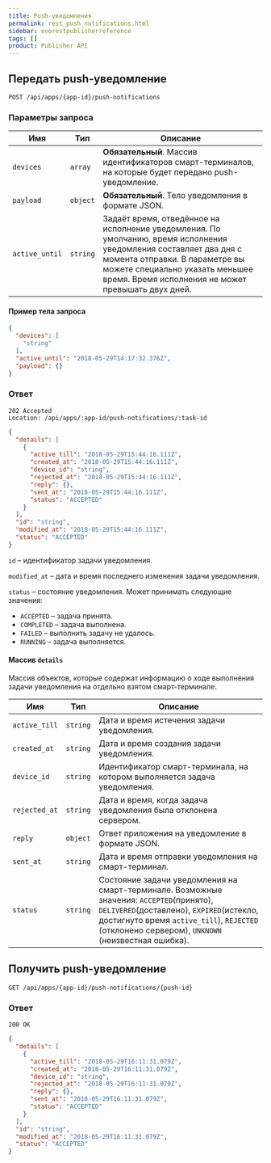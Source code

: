 ```yaml
---
title: Push-уведомления
permalink: rest_push_notifications.html
sidebar: evorestpublisherreference
tags: []
product: Publisher API
---
```


## Передать push-уведомление

    POST /api/apps/{app-id}/push-notifications

### Параметры запроса

Имя  | Тип  | Описание
-----|------|--------------
`devices`| `array` | **Обязательный**. Массив идентификаторов смарт-терминалов, на которые будет передано push-уведомление.
`payload`| `object` | **Обязательный**. Тело уведомления в формате JSON.
`active_until`| `string` | Задаёт время, отведённое на исполнение уведомления. По умолчанию, время исполнения уведомления составляет два дня с момента отправки. В параметре вы можете специально указать меньшее время. Время исполнения не может превышать двух дней.

#### Пример тела запроса

```json
{
  "devices": [
    "string"
  ],
  "active_until": "2018-05-29T14:17:32.376Z",
  "payload": {}
}
```

### Ответ

```
202 Accepted
Location: /api/apps/:app-id/push-notifications/:task-id
```
```json
{
  "details": [
    {
      "active_till": "2018-05-29T15:44:16.111Z",
      "created_at": "2018-05-29T15:44:16.111Z",
      "device_id": "string",
      "rejected_at": "2018-05-29T15:44:16.111Z",
      "reply": {},
      "sent_at": "2018-05-29T15:44:16.111Z",
      "status": "ACCEPTED"
    }
  ],
  "id": "string",
  "modified_at": "2018-05-29T15:44:16.111Z",
  "status": "ACCEPTED"
}
```

`id` – идентификатор задачи уведомления.

`modified_at` – дата и время последнего изменения задачи уведомления.

`status` – состояние уведомления. Может принимать следующие значения:

  * `ACCEPTED` – задача принята.
  * `COMPLETED` – задача выполнена.
  * `FAILED` – выполнить задачу не удалось.
  * `RUNNING` – задача выполняется.

#### Массив `details`

Массив объектов, которые содержат информацию о ходе выполнения задачи уведомления на отдельно взятом смарт-терминале.

Имя  | Тип  | Описание
-----|------|--------------
`active_till`| `string` | Дата и время истечения задачи уведомления.
`created_at`| `string` | Дата и время создания задачи уведомления.
`device_id`| `string` | Идентификатор смарт-терминала, на котором выполняется задача уведомления.
`rejected_at`| `string` | Дата и время, когда задача уведомления была отклонена сервером.
`reply`| `object` | Ответ приложения на уведомление в формате JSON.
`sent_at`| `string` | Дата и время отправки уведомления на смарт-терминал.
`status`| `string` | Состояние задачи уведомления на смарт-терминале. Возможные значения: `ACCEPTED`(принято), `DELIVERED`(доставлено), `EXPIRED`(истекло, достигнуто время `active_till`), `REJECTED` (отклонено сервером), `UNKNOWN` (неизвестная ошибка).

## Получить push-уведомление

    GET /api/apps/{app-id}/push-notifications/{push-id}

### Ответ

```
200 OK
```
```json
{
  "details": [
    {
      "active_till": "2018-05-29T16:11:31.079Z",
      "created_at": "2018-05-29T16:11:31.079Z",
      "device_id": "string",
      "rejected_at": "2018-05-29T16:11:31.079Z",
      "reply": {},
      "sent_at": "2018-05-29T16:11:31.079Z",
      "status": "ACCEPTED"
    }
  ],
  "id": "string",
  "modified_at": "2018-05-29T16:11:31.079Z",
  "status": "ACCEPTED"
}
```
